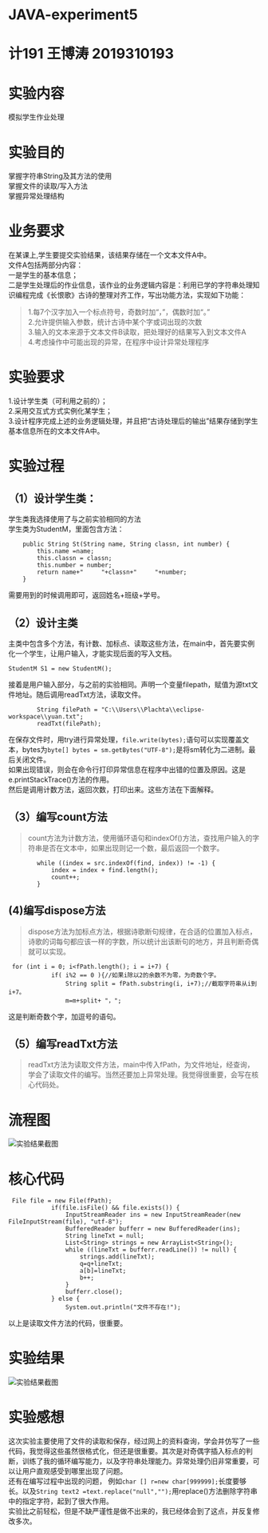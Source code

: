 # JAVA-experiment5
# 计191 王博涛 2019310193
# 实验内容
模拟学生作业处理
# 实验目的
掌握字符串String及其方法的使用  
掌握文件的读取/写入方法  
掌握异常处理结构  
# 业务要求
在某课上,学生要提交实验结果，该结果存储在一个文本文件A中。  
文件A包括两部分内容：  
一是学生的基本信息；  
二是学生处理后的作业信息，该作业的业务逻辑内容是：利用已学的字符串处理知识编程完成《长恨歌》古诗的整理对齐工作，写出功能方法，实现如下功能：  
>1.每7个汉字加入一个标点符号，奇数时加“，”，偶数时加“。”  
>2.允许提供输入参数，统计古诗中某个字或词出现的次数  
>3.输入的文本来源于文本文件B读取，把处理好的结果写入到文本文件A  
>4.考虑操作中可能出现的异常，在程序中设计异常处理程序  
# 实验要求
1.设计学生类（可利用之前的）；  
2.采用交互式方式实例化某学生；  
3.设计程序完成上述的业务逻辑处理，并且把“古诗处理后的输出”结果存储到学生基本信息所在的文本文件A中。  
# 实验过程
## （1）设计学生类：
学生类我选择使用了与之前实验相同的方法  
学生类为StudentM，里面包含方法：
```
	public String St(String name, String classn, int number) {
		this.name =name;
		this.classn = classn;
		this.number = number;
		return name+"     "+classn+"     "+number;
	}
```
需要用到的时候调用即可，返回姓名+班级+学号。
## （2）设计主类
主类中包含多个方法，有计数、加标点、读取这些方法，在main中，首先要实例化一个学生，让用户输入，才能实现后面的写入文档。  
```
StudentM S1 = new StudentM(); 
```
接着是用户输入部分，与之前的实验相同。声明一个变量filepath，赋值为源txt文件地址。随后调用readTxt方法，读取文件。
```
        String filePath = "C:\\Users\\Plachta\\eclipse-workspace\\yuan.txt";
        readTxt(filePath);
```
在保存文件时，用try进行异常处理，`file.write(bytes);`语句可以实现覆盖文本，bytes为`byte[] bytes = sm.getBytes("UTF-8");`是将sm转化为二进制。最后关闭文件。  
如果出现错误，则会在命令行打印异常信息在程序中出错的位置及原因。这是e.printStackTrace()方法的作用。  
然后是调用计数方法，返回次数，打印出来。这些方法在下面解释。
## （3）编写count方法
>count方法为计数方法，使用循环语句和indexOf()方法，查找用户输入的字符串是否在文本中，如果出现则记一个数，最后返回一个数字。
```
        while ((index = src.indexOf(find, index)) != -1) {
            index = index + find.length();
            count++;
        }
```
## (4)编写dispose方法
>dispose方法为加标点方法，根据诗歌断句规律，在合适的位置加入标点，诗歌的词每句都应该一样的字数，所以统计出该断句的地方，并且判断奇偶就可以实现。  
```
 for (int i = 0; i<fPath.length(); i = i+7) {
            if( i%2 == 0 ){//如果i除以2的余数不为零，为奇数个字。
                String split = fPath.substring(i, i+7);//截取字符串从i到i+7。
                m=m+split+ "，";
```
这是判断奇数个字，加逗号的语句。
## （5）编写readTxt方法
>readTxt方法为读取文件方法，main中传入fPath，为文件地址，经查询，学会了读取文件的编写。当然还要加上异常处理。我觉得很重要，会写在核心代码处。
# 流程图
![实验结果截图](https://github.com/plachta2/JAVA-experiment4/raw/main/流程1.png)
# 核心代码
```
 File file = new File(fPath);
            if(file.isFile() && file.exists()) {
                InputStreamReader ins = new InputStreamReader(new FileInputStream(file), "utf-8");
                BufferedReader bufferr = new BufferedReader(ins);
                String lineTxt = null;
                List<String> strings = new ArrayList<String>();
                while ((lineTxt = bufferr.readLine()) != null) {
                    strings.add(lineTxt);
                    q=q+lineTxt;
                    a[b]=lineTxt;
                    b++;
                }
                bufferr.close();
            } else {
                System.out.println("文件不存在!");
```
以上是读取文件方法的代码，很重要。
# 实验结果
![实验结果截图](https://github.com/plachta2/JAVA-experiment4/raw/main/结果1.png)
# 实验感想
这次实验主要使用了文件的读取和保存，经过网上的资料查询，学会并仿写了一些代码，我觉得这些虽然很格式化，但还是很重要。其次是对奇偶字插入标点的判断，训练了我的循环编写能力，以及字符串处理能力。异常处理仍旧非常重要，可以让用户直观感受到哪里出现了问题。  
还有在编写过程中出现的问题， 例如`char [] r=new char[999999];`长度要够长。以及`String text2 =text.replace("null","");`用replace()方法删除字符串中的指定字符，起到了很大作用。  
实验比之前轻松，但是不缺严谨性是做不出来的，我已经体会到了这点，并反复修改多次。
